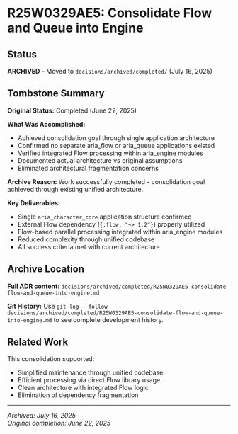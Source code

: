 # R25W0329AE5: Consolidate Flow and Queue into Engine

<!-- @adr_serial R25W0329AE5 -->

## Status

**ARCHIVED** - Moved to `decisions/archived/completed/` (July 16, 2025)

## Tombstone Summary

**Original Status:** Completed (June 22, 2025)

**What Was Accomplished:**
- Achieved consolidation goal through single application architecture
- Confirmed no separate aria_flow or aria_queue applications existed
- Verified integrated Flow processing within aria_engine modules
- Documented actual architecture vs original assumptions
- Eliminated architectural fragmentation concerns

**Archive Reason:** Work successfully completed - consolidation goal achieved through existing unified architecture.

**Key Deliverables:**
- Single `aria_character_core` application structure confirmed
- External Flow dependency (`{:flow, "~> 1.2"}`) properly utilized
- Flow-based parallel processing integrated within aria_engine modules
- Reduced complexity through unified codebase
- All success criteria met with current architecture

## Archive Location

**Full ADR content:** `decisions/archived/completed/R25W0329AE5-consolidate-flow-and-queue-into-engine.md`

**Git History:** Use `git log --follow decisions/archived/completed/R25W0329AE5-consolidate-flow-and-queue-into-engine.md` to see complete development history.

## Related Work

This consolidation supported:
- Simplified maintenance through unified codebase
- Efficient processing via direct Flow library usage
- Clean architecture with integrated Flow logic
- Elimination of dependency fragmentation

---

*Archived: July 16, 2025*  
*Original completion: June 22, 2025*
